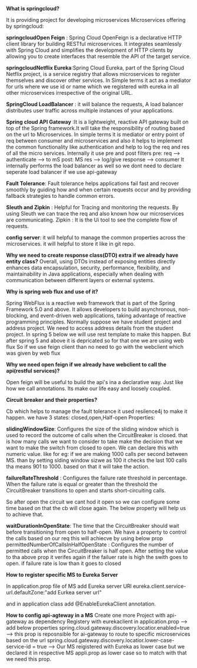 **What is springcloud?**

It is providing project for developing microservices
Microservices offering by springcloud:

**springcloudOpen Feign** : Spring Cloud OpenFeign is a declarative HTTP client library for building RESTful microservices. It integrates seamlessly with Spring Cloud and simplifies the development of HTTP clients by allowing you to create interfaces that resemble the API of the target service.

**springcloudNetflix Eureka**:Spring Cloud Eureka, part of the Spring Cloud Netflix project, is a service registry that allows microservices to register themselves and discover other services.
In Simple terms it act as a mediator for urls where we use id or name which we registered with eureka in all other microservices irrespective of the original URL.

**SpringCloud LoadBalancer** : it will balance the requests, A load balancer distributes user traffic across multiple instances of your applications.

**Spring cloud API Gateway** :It is a lightweight, reactive API gateway built on top of the Spring framework.It will take the responsibility of routing based on the url to Microservices.
In simple terms it is mediator or entry point of req between consumer and microservices and also it helps to implement the common functionality like authentication and help to log the req and res of all the micro services.
Internally it use pre and post filters
pre: req --> authenticate --> to mS
post: MS res --> log/give response --> consumer
It internally performs the load balancer as well so we dont need to declare seperate load balancer if we use api-gateway

**Fault Tolerance**:  Fault tolerance helps applications fail fast and recover smoothly by guiding how and when certain requests occur and by providing fallback strategies to handle common errors.

**Sleuth and Zipkin** : Helpful for Tracing and monitoring the requests.
By using Sleuth we can trace the req and also known how our microservices are communicating.
Zipkin : It is the Ui tool to see the complete flow of requests.

**config server**: it will helpful to manage the common properties across the microservices.
it will helpful to store it like in git repo.

**Why we need to create response class(DTO) extra if we already have entity class?**
Overall, using DTOs instead of exposing entities directly enhances data encapsulation, security, performance, flexibility, and maintainability in Java applications, especially when dealing with communication between different layers or external systems.

**Why is spring web flux and use of it?**

Spring WebFlux is a reactive web framework that is part of the Spring Framework 5.0 and above. It allows developers to build asynchronous, non-blocking, and event-driven web applications, taking advantage of reactive programming principles.
Normally suppose we have student project and address project. We need to access address details from the student project. In spring 5 below we will use rest template to make this happen. But after spring 5 and above it is depricated so for that one we are using web flux
So if we use feign client than no need to go with the webclient which was given by web flux

**Why we need open feign if we already have webclient to call the api(restful services)?**

Open feign will be useful to build the api's ina a declarative way. Just like how we call annotations. Its make our life easy and loosely coupled.

**Circuit breaker and their properties?**

Cb which helps to manage the fault tolerance it used resilence4j to make it happen.
we have 3 states: closed,open,Half-open
Properties:

**slidingWindowSize**: Configures the size of the sliding window which is used to record the outcome of calls when the CircuitBreaker is closed.
that is how many calls we want to consider to take  make the decision that we want to make the switch from closed to open. We can declare this with numeric value.
like for eg: if we are making 1000 calls per second between MS. than by setting slding window sizwe as 100 it checks the last 100 calls tha means 901 to 1000. based on that it will take the action.

**failureRateThreshold** : Configures the failure rate threshold in percentage. When the failure rate is equal or greater than the threshold the CircuitBreaker transitions to open and starts short-circuiting calls.

So after open the circuit we cant hod it open so we can configure some time based on that the cb will close again. The below property will help us to achieve that.


**waitDurationInOpenState**: The time that the CircuitBreaker should wait before transitioning from open to half-open.
We have a property to control the calls based on our req this will achiecve by using below prop
permittedNumberOfCallsInHalfOpenState : Configures the number of permitted calls when the CircuitBreaker is half open.
After setting the value to tha above prop it verifes again if the failuer rate is high the swith goes to open. if failure rate is low than it goes to closed

**How to register specific MS to Eureka Server**

In application.prop file of MS add Eureka server URl
eureka.client.service-url.defaultZone:"add Eurkea server url"

and in application class add @EnableEurekaClient annotation.

**How to config api-agteway in a MS**
Create one more Project with api-gateway as dependency
Registery with eurekaclient
in application.prop --> add below properties
spring.cloud.gateway.discovery.locatior.enabled=true  --> this prop is reposnsible for ai-gateway to route to specific microservices based on the url
spring.cloud.gateway.discovery.locatior.lower-case-service-id = true  --> Our MS reigistered with Eureka as lower case but we declared it in respective MS appli.prop as lower case so to match with that we need this prop.




